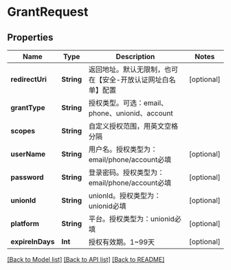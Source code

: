 # GrantRequest

## Properties
Name | Type | Description | Notes
------------ | ------------- | ------------- | -------------
**redirectUri** | **String** | 返回地址。默认无限制，也可在【安全-开放认证网址白名单】配置 | [optional] 
**grantType** | **String** | 授权类型。可选：email、phone、unionid、account | 
**scopes** | **String** | 自定义授权范围，用英文空格分隔 | 
**userName** | **String** | 用户名。授权类型为：email/phone/account必填 | [optional] 
**password** | **String** | 登录密码。授权类型为：email/phone/account必填 | [optional] 
**unionId** | **String** | unionId。授权类型为：unionid必填 | [optional] 
**platform** | **String** | 平台。授权类型为：unionid必填 | [optional] 
**expireInDays** | **Int** | 授权有效期。1~99天 | [optional] 

[[Back to Model list]](../README.md#documentation-for-models) [[Back to API list]](../README.md#documentation-for-api-endpoints) [[Back to README]](../README.md)


